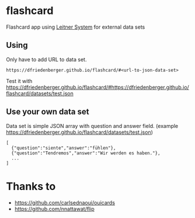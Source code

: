 # flashcard
Flashcard app using [Leitner System](https://en.wikipedia.org/wiki/Leitner_system) for external data sets

## Using
Only have to add URL to data set.
```
https://dfriedenberger.github.io/flashcard/#<url-to-json-data-set>
```

Test it with https://dfriedenberger.github.io/flashcard/#https://dfriedenberger.github.io/flashcard/datasets/test.json

## Use your own data set
Data set is simple JSON array with question and answer field. (example https://dfriedenberger.github.io/flashcard/datasets/test.json)
```
[
  {"question":"siente","answer":"fühlen"},
  {"question":"Tendremos","answer":"Wir werden es haben."}, 
  ... 
]
```

# Thanks to

* https://github.com/carlsednaoui/ouicards
* https://github.com/nnattawat/flip

